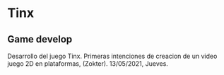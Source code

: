 # Tinx
Game develop
---------------------------
Desarrollo del juego Tinx.
Primeras intenciones de creacion de un video juego 2D en plataformas, (Zokter).
13/05/2021, Jueves. 
